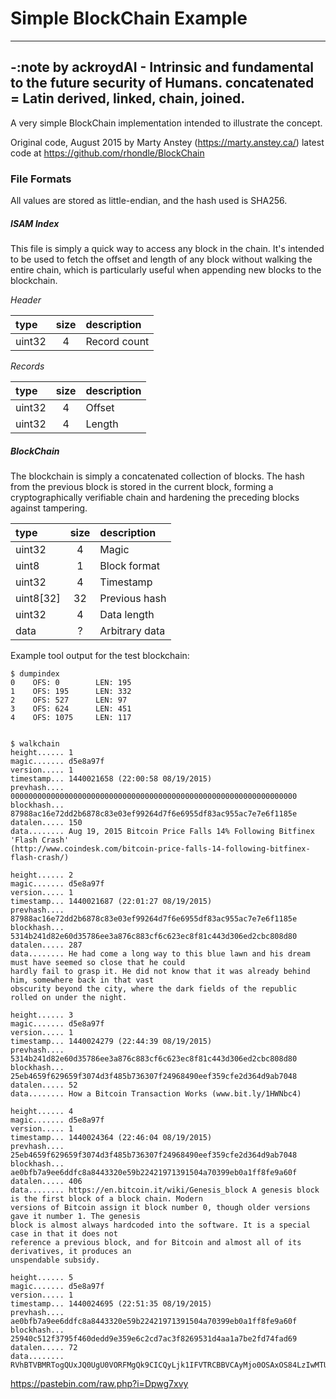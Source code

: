 # Simple BlockChain Example
-------------------------------------------------------------------------------------------------------------------------

-:note by ackroydAI - Intrinsic and fundamental to the future security of Humans. concatenated = Latin derived, linked, chain, joined.
----------------------------------------------------------------------------------------------------------------------------
A very simple BlockChain implementation intended to illustrate the concept.

Original code, August 2015
by Marty Anstey (https://marty.anstey.ca/)
latest code at https://github.com/rhondle/BlockChain

### File Formats
All values are stored as little-endian, and the hash used is SHA256.

##### ISAM Index
This file is simply a quick way to access any block in the chain. It's intended to be used to fetch the offset and length of any block without walking the entire chain, which is particularly useful when appending new blocks to the blockchain.

_Header_

type     | size | description
:---------|:---:|:-------------
uint32 | 4 | Record count

_Records_

type     | size | description
:---------|:---:|:-------------
uint32 | 4 | Offset
uint32 | 4 | Length


##### BlockChain
The blockchain is simply a concatenated collection of blocks. The hash from the previous block is stored in the current block, forming a cryptographically verifiable chain and hardening the preceding blocks against tampering.

type     | size | description
:---------|:---:|:-------------
uint32 | 4 | Magic
uint8 | 1 | Block format
uint32 | 4 | Timestamp
uint8[32] | 32 | Previous hash
uint32 | 4 | Data length
data | ? | Arbitrary data

Example tool output for the test blockchain:

```
$ dumpindex
0    OFS: 0        LEN: 195
1    OFS: 195      LEN: 332
2    OFS: 527      LEN: 97
3    OFS: 624      LEN: 451
4    OFS: 1075     LEN: 117


$ walkchain
height...... 1
magic....... d5e8a97f
version..... 1
timestamp... 1440021658 (22:00:58 08/19/2015)
prevhash.... 0000000000000000000000000000000000000000000000000000000000000000
blockhash... 87988ac16e72dd2b6878c83e03ef99264d7f6e6955df83ac955ac7e7e6f1185e
datalen..... 150
data........ Aug 19, 2015 Bitcoin Price Falls 14% Following Bitfinex 'Flash Crash'
(http://www.coindesk.com/bitcoin-price-falls-14-following-bitfinex-flash-crash/)

height...... 2
magic....... d5e8a97f
version..... 1
timestamp... 1440021687 (22:01:27 08/19/2015)
prevhash.... 87988ac16e72dd2b6878c83e03ef99264d7f6e6955df83ac955ac7e7e6f1185e
blockhash... 5314b241d82e60d35786ee3a876c883cf6c623ec8f81c443d306ed2cbc808d80
datalen..... 287
data........ He had come a long way to this blue lawn and his dream must have seemed so close that he could
hardly fail to grasp it. He did not know that it was already behind him, somewhere back in that vast
obscurity beyond the city, where the dark fields of the republic rolled on under the night.

height...... 3
magic....... d5e8a97f
version..... 1
timestamp... 1440024279 (22:44:39 08/19/2015)
prevhash.... 5314b241d82e60d35786ee3a876c883cf6c623ec8f81c443d306ed2cbc808d80
blockhash... 25eb4659f629659f3074d3f485b736307f24968490eef359cfe2d364d9ab7048
datalen..... 52
data........ How a Bitcoin Transaction Works (www.bit.ly/1HWNbc4)

height...... 4
magic....... d5e8a97f
version..... 1
timestamp... 1440024364 (22:46:04 08/19/2015)
prevhash.... 25eb4659f629659f3074d3f485b736307f24968490eef359cfe2d364d9ab7048
blockhash... ae0bfb7a9ee6ddfc8a8443320e59b22421971391504a70399eb0a1ff8fe9a60f
datalen..... 406
data........ https://en.bitcoin.it/wiki/Genesis_block A genesis block is the first block of a block chain. Modern
versions of Bitcoin assign it block number 0, though older versions gave it number 1. The genesis
block is almost always hardcoded into the software. It is a special case in that it does not
reference a previous block, and for Bitcoin and almost all of its derivatives, it produces an
unspendable subsidy.

height...... 5
magic....... d5e8a97f
version..... 1
timestamp... 1440024695 (22:51:35 08/19/2015)
prevhash.... ae0bfb7a9ee6ddfc8a8443320e59b22421971391504a70399eb0a1ff8fe9a60f
blockhash... 25940c512f3795f460dedd9e359e6c2cd7ac3f8269531d4aa1a7be2fd74fad69
datalen..... 72
data........ RVhBTVBMRTogQUxJQ0UgU0VORFMgQk9CICQyLjk1IFVTRCBBVCAyMjo0OSAxOS84LzIwMTU=
```
https://pastebin.com/raw.php?i=Dpwg7xvy
